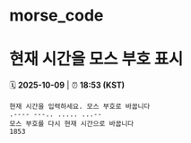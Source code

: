# morse_code
# 현재 시간을 모스 부호 표시
<!-- MORSE_TIME_START -->
🗓️ **2025-10-09** | ⏰ **18:53 (KST)**

```
현재 시간을 입력하세요. 모스 부호로 바꿉니다
.---- ---.. ..... ...--
모스 부호를 다시 현재 시간으로 바꿉니다
1853
```
<!-- MORSE_TIME_END -->
